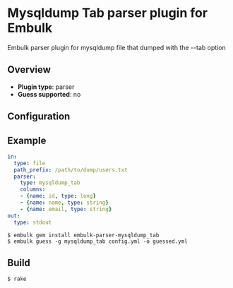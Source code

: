 # Mysqldump Tab parser plugin for Embulk

Embulk parser plugin for mysqldump file that dumped with the --tab option

## Overview

* **Plugin type**: parser
* **Guess supported**: no

## Configuration


## Example

```yaml
in:
  type: file
  path_prefix: /path/to/dump/users.txt
  parser:
    type: mysqldump_tab
    columns:
    - {name: id, type: long}
    - {name: name, type: string}
    - {name: email, type: string}
out:
  type: stdout
```


```
$ embulk gem install embulk-parser-mysqldump_tab
$ embulk guess -g mysqldump_tab config.yml -o guessed.yml
```

## Build

```
$ rake
```
